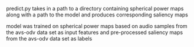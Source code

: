 predict.py takes in a path to a directory containing spherical power maps along with a path to the model and produces corresponding saliency maps

model was trained on spherical power maps based on audio samples from the avs-odv data set as input features and pre-processed saliency maps from the avs-odv data set as labels
